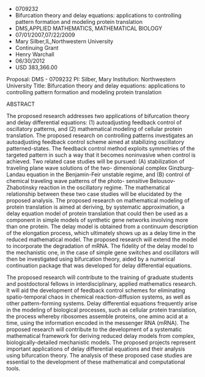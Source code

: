 
* 0709232
* Bifurcation theory and delay equations: applications to controlling pattern formation and modeling protein translation
* DMS,APPLIED MATHEMATICS, MATHEMATICAL BIOLOGY
* 07/01/2007,07/22/2009
* Mary Silber,IL,Northwestern University
* Continuing Grant
* Henry Warchall
* 06/30/2012
* USD 383,366.00

Proposal: DMS - 0709232 PI: Silber, Mary Institution: Northwestern University
Title: Bifurcation theory and delay equations: applications to controlling
pattern formation and modeling protein translation

ABSTRACT

The proposed research addresses two applications of bifurcation theory and delay
differential equations: (1) autoadjusting feedback control of oscillatory
patterns, and (2) mathematical modeling of cellular protein translation. The
proposed research on controlling patterns investigates an autoadjusting feedback
control scheme aimed at stabilizing oscillatory patterned-states. The feedback
control method exploits symmetries of the targeted pattern in such a way that it
becomes noninvasive when control is achieved. Two related case studies will be
pursued: (A) stabilization of traveling plane wave solutions of the two-
dimensional complex Ginzburg-Landau equation in the Benjamin-Feir unstable
regime, and (B) control of chemical traveling wave patterns of the photo-
sensitive Belousov-Zhabotinsky reaction in the oscillatory regime. The
mathematical relationship between these two case studies will be elucidated by
the proposed analysis. The proposed research on mathematical modeling of protein
translation is aimed at deriving, by systematic approximation, a delay equation
model of protein translation that could then be used as a component in simple
models of synthetic gene networks involving more than one protein. The delay
model is obtained from a continuum description of the elongation process, which
ultimately shows up as a delay time in the reduced mathematical model. The
proposed research will extend the model to incorporate the degradation of mRNA.
The fidelity of the delay model to the mechanistic one, in the case of simple
gene switches and oscillators will then be investigated using bifurcation
theory, aided by a numerical continuation package that was developed for delay
differential equations.

The proposed research will contribute to the training of graduate students and
postdoctoral fellows in interdisciplinary, applied mathematics research. It will
aid the development of feedback control schemes for eliminating spatio-temporal
chaos in chemical reaction-diffusion systems, as well as other pattern-forming
systems. Delay differential equations frequently arise in the modeling of
biological processes, such as cellular protein translation, the process whereby
ribosomes assemble proteins, one amino acid at a time, using the information
encoded in the messenger RNA (mRNA). The proposed research will contribute to
the development of a systematic mathematical framework for deriving reduced
delay models from complex, biologically-detailed mechanistic models. The
proposed projects represent important applications of delay differential
equations and their analysis using bifurcation theory. The analysis of these
proposed case studies are essential to the development of these mathematical and
computational tools.
